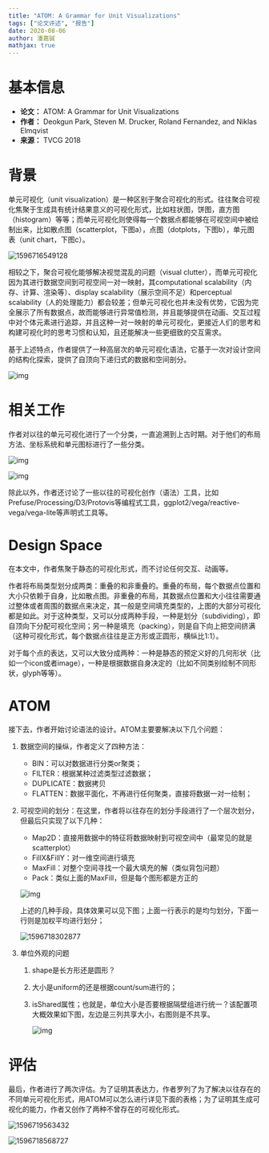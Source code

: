 ```yaml
---
title: "ATOM: A Grammar for Unit Visualizations"
tags: ["论文评述", "报告"]
date: 2020-08-06
author: 潘嘉铖
mathjax: true
---
```



# 基本信息

- **论文：** ATOM: A Grammar for Unit Visualizations
- **作者：** Deokgun Park, Steven M. Drucker, Roland Fernandez, and Niklas Elmqvist
- **来源：** TVCG 2018

# 背景

单元可视化（unit visualization）是一种区别于聚合可视化的形式。往往聚合可视化焦聚于生成具有统计结果意义的可视化形式，比如柱状图，饼图，直方图（histogram）等等；而单元可视化则使得每一个数据点都能够在可视空间中被绘制出来，比如散点图（scatterplot，下图a），点图（dotplots，下图b），单元图表（unit chart，下图c）。

![1596716549128](https://jackie-image.oss-cn-hangzhou.aliyuncs.com/20-08-06/1596716549128.png)

相较之下，聚合可视化能够解决视觉混乱的问题（visual clutter），而单元可视化因为其进行数据空间到可视空间一对一映射，其computational scalability（内存、计算、渲染等）、display scalability（展示空间不足）和perceptual scalability（人的处理能力）都会较差；但单元可视化也并未没有优势，它因为完全展示了所有数据点，故而能够进行异常值检测，并且能够提供在动画、交互过程中对个体元素进行追踪，并且这种一对一映射的单元可视化，更接近人们的思考和构建可视化时的思考习惯和认知，且还能解决一些更细致的交互需求。

基于上述特点，作者提供了一种高层次的单元可视化语法，它基于一次对设计空间的结构化探索，提供了自顶向下递归式的数据和空间剖分。

![img](https://jackie-image.oss-cn-hangzhou.aliyuncs.com/20-08-06/bVYg2CL3T2Ev8K0HIkCAZ_ZRATl_cIMcdvUxee_LUgVYrkERj4bURGcqUaFbJwFBG1_QYsnaPE7nUosxBsyngK_I35Lir7Ti_fTxmYDGUdp3jW0vC1fhqOuwv5w7W393PWwDcHTIoD8.jpg)

# 相关工作

作者对以往的单元可视化进行了一个分类，一直追溯到上古时期。对于他们的布局方法、坐标系统和单元图标进行了一些分类。

![img](https://jackie-image.oss-cn-hangzhou.aliyuncs.com/20-08-06/j_Ob9gc6zdfTMEOBHObNLtBJ7ZOKPpBaBxFvDzt4xAOSc8RrkBNu5_lGlCHHbJBbrCAGslL0zfg_QTrOA8lpLK78Ce25UqecmNbC2Wo6QbAdvaFLa0azA9MdExuMrZ2BnKU6OBs5MLs.jpg)

![img](https://jackie-image.oss-cn-hangzhou.aliyuncs.com/20-08-06/mnxDZTcj9RF_k8KKrw87HSauTsuWQr6cjHAJTXabwyjPVte-ubb23uWr_czjlQgfbkOEtM9XL-FjCtqZRUbX3b3l5i4Vr4abAoaiNqTC9aYWIpW_IKB6Mx3gNxY54PQQM1pPHz-yOqQ.jpg)

除此以外，作者还讨论了一些以往的可视化创作（语法）工具，比如Prefuse/Processing/D3/Protovis等编程式工具，ggplot2/vega/reactive-vega/vega-lite等声明式工具等。

# Design Space

在本文中，作者焦聚于静态的可视化形式，而不讨论任何交互、动画等。

作者将布局类型划分成两类：重叠的和非重叠的。重叠的布局，每个数据点位置和大小只依赖于自身，比如散点图。非重叠的布局，其数据点位置和大小往往需要通过整体或者周围的数据点来决定，其一般是空间填充类型的，上图的大部分可视化都是如此。对于这种类型，又可以分成两种手段，一种是划分（subdividing），即自顶向下分配可视化空间；另一种是填充（packing），则是自下向上把空间挤满（这种可视化形式，每个数据点往往是正方形或正圆形，横纵比1:1）。

对于每个点的表达，又可以大致分成两种：一种是静态的预定义好的几何形状（比如一个icon或者image），一种是根据数据自身决定的（比如不同类别绘制不同形状，glyph等等）。

# ATOM

接下去，作者开始讨论语法的设计。ATOM主要要解决以下几个问题：

1. 数据空间的操纵，作者定义了四种方法：

   - BIN：可以对数据进行分类or聚类；
   - FILTER：根据某种过滤类型过滤数据；
   - DUPLICATE：数据拷贝
   - FLATTEN：数据平面化，不再进行任何聚类，直接将数据一对一绘制；

2. 可视空间的划分：在这里，作者将以往存在的划分手段进行了一个层次划分，但最后只实现了以下几种：

   - Map2D：直接用数据中的特征将数据映射到可视空间中（最常见的就是scatterplot）
   - FillX&FillY：对一维空间进行填充
   - MaxFill：对整个空间寻找一个最大填充的解（类似背包问题）
   - Pack：类似上面的MaxFill，但是每个图形都是方正的

   ![img](https://jackie-image.oss-cn-hangzhou.aliyuncs.com/20-08-06/aTvF2S7Ot35oPD3mdS6EjdejukOCJw__ubr8rt8YkJr4x6_7_xUARlIvuQcT7smVVmVyeJUfTOzWGRR3kADAhbQpel1LoxrvGAlZ2VFj-f_o0t0Ci3wglqbngOjKhXragU6tOrP2rlI.jpg)

   上述的几种手段，具体效果可以见下图；上面一行表示的是均匀划分，下面一行则是加权平均进行划分；

   ![1596718302877](https://jackie-image.oss-cn-hangzhou.aliyuncs.com/20-08-06/1596718302877.png)

3. 单位外观的问题

   1. shape是长方形还是圆形？

   2. 大小是uniform的还是根据count/sum进行的；

   3. isShared属性；也就是，单位大小是否要根据隔壁组进行统一？该配置项大概效果如下图，左边是三列共享大小，右图则是不共享。

      ![img](https://jackie-image.oss-cn-hangzhou.aliyuncs.com/20-08-06/WDIVqks07wb-DsvkLjvM4X9jEflY2GsfMGIyBXs9zNOtPg_Xl7n3Y8dkoxo9YS2C15XlSl7BMDAbK9ggvHCBcgRpEEsnDDHeBjYdJIS_f9Qeh7sIvHs-koXlX9xDbnWF7JU_K7puJdU.jpg)

# 评估

最后，作者进行了两次评估。为了证明其表达力，作者罗列了为了解决以往存在的不同单元可视化形式，用ATOM可以怎么进行详见下面的表格；为了证明其生成可视化的能力，作者又创作了两种不曾存在的可视化形式。

![1596719563432](https://jackie-image.oss-cn-hangzhou.aliyuncs.com/20-08-06/1596719563432.png)

![1596718568727](https://jackie-image.oss-cn-hangzhou.aliyuncs.com/20-08-06/1596718568727.png)